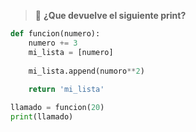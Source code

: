 > :memo: **¿Que devuelve el siguiente print?**

``` python
def funcion(numero):
    numero += 3
    mi_lista = [numero]
    
    mi_lista.append(numoro**2)
    
    return 'mi_lista'

llamado = funcion(20)    
print(llamado)
```